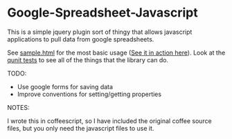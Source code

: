Google-Spreadsheet-Javascript
=============================

This is a simple jquery plugin sort of thingy that allows javascript applications to pull data from google spreadsheets.


See [sample.html](https://github.com/mikeymckay/google-spreadsheet-javascript/blob/master/sample.html) for the most basic usage ([See it in action here](http://mikeymckay.github.com/google-spreadsheet-javascript/sample.html)).
Look at the [qunit tests](https://github.com/mikeymckay/google-spreadsheet-javascript/blob/master/tests) to see all of the things that the library can do.


TODO:

* Use google forms for saving data
* Improve conventions for setting/getting properties

NOTES:

I wrote this in coffeescript, so I have included the original coffee source files, but you only need the javascript files to use it.


